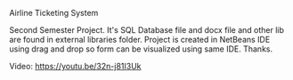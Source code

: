 Airline Ticketing System

Second Semester Project. It's SQL Database file and docx file and other lib are found in external libraries folder.
Project is created in NetBeans IDE using drag and drop so form can be visualized using same IDE.
Thanks.



Video: https://youtu.be/32n-j81I3Uk